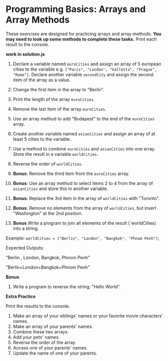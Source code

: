# Programming Basics: Arrays and Array Methods
These exercises are designed for practicing arrays and array methods. **You may need to look up some methods to complete these tasks.** Print each result to the console.

**work in solution.js**

1. Declare a variable named `euroCities` and assign an array of 5 european cities to the variable e.g. `["Paris", "London", "Valletta", "Prague", "Rome"]`. Declare another variable `secondCity` and assign the second item of the array as a value.

2. Change the first item in the array to "Berlin".

3. Print the length of the array `euroCities`.

4. Remove the last item of the array `euroCities`. 

5. Use an array method to add "Budapest" to the end of the `euroCities` array. 

6. Create another variable named `asianCities` and assign an array of at least 5 cities to the variable.

7. Use a method to combine `euroCities` and `asianCities` into one array. Store the result in a variable `worldCities`.  

8. Reverse the order of `worldCities`.

9. **Bonus**: Remove the third item from the `euroCities` array. 

10. **Bonus**: Use an array method to select items 2 to 4 from the array of `asianCities` and store this in another variable.  

11. **Bonus**: Replace the 3rd item in the array of `worldCities` with "Toronto". 

12. **Bonus**: Remove no elements from the array of `worldCities`, but insert "Washington" at the 2nd position.

13. **Bonus** Write a program to join all elements of the result (`worldCities) into a string. 

Example: `worldCities = ["Berlin", "London", "Bangkok", "Phnom Penh"]`;

Expected Outputs: 

"Berlin , London, Bangkok, Phnom Penh"

"Berlin+London+Bangkok+Phnom Penh" 

**Bonus**

1. Write a program to reverse the string: "Hello World". 

**Extra Practice**

Print the results to the console.

1. Make an array of your siblings' names or your favorite movie characters' names.
2. Make an array of your parents' names.
3. Combine these two arrays.
4. Add your pets' names.
5. Reverse the order of the array.
6. Access one of your parents' names.
7. Update the name of one of your parents.